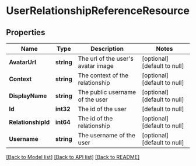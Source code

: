# UserRelationshipReferenceResource

## Properties
Name | Type | Description | Notes
------------ | ------------- | ------------- | -------------
**AvatarUrl** | **string** | The url of the user&#39;s avatar image | [optional] [default to null]
**Context** | **string** | The context of the relationship | [optional] [default to null]
**DisplayName** | **string** | The public username of the user | [optional] [default to null]
**Id** | **int32** | The id of the user | [default to null]
**RelationshipId** | **int64** | The id of the relationship | [optional] [default to null]
**Username** | **string** | The username of the user | [optional] [default to null]

[[Back to Model list]](../README.md#documentation-for-models) [[Back to API list]](../README.md#documentation-for-api-endpoints) [[Back to README]](../README.md)


